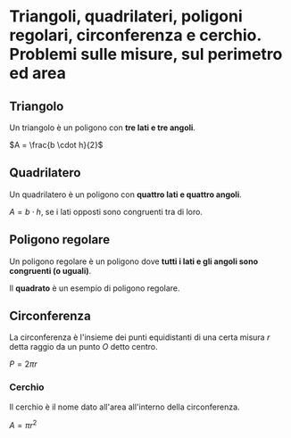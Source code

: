# Triangoli, quadrilateri, poligoni regolari, circonferenza e cerchio. Problemi sulle misure, sul perimetro ed area

## Triangolo

Un triangolo è un poligono con **tre lati e tre angoli**.

$A = \frac{b \cdot h}{2}$

## Quadrilatero

Un quadrilatero è un poligono con **quattro lati e quattro angoli**.

$A = b \cdot h$, se i lati opposti sono congruenti tra di loro.

## Poligono regolare

Un poligono regolare è un poligono dove **tutti i lati e gli angoli sono
congruenti (o uguali)**.

Il **quadrato** è un esempio di poligono regolare.

## Circonferenza

La circonferenza è l'insieme dei punti equidistanti di una certa misura $r$
detta raggio da un punto $O$ detto centro.

$P = 2 \pi r$

### Cerchio

Il cerchio è il nome dato all'area all'interno della circonferenza.

$A = \pi r^2$

